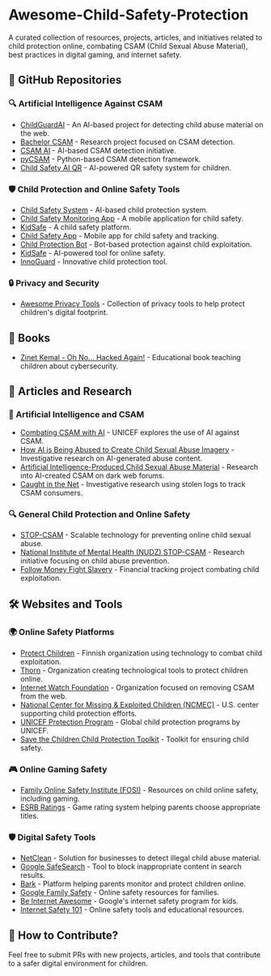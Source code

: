 # Awesome-Child-Safety-Protection

A curated collection of resources, projects, articles, and initiatives related to child protection online, combating CSAM (Child Sexual Abuse Material), best practices in digital gaming, and internet safety.

## 📌 GitHub Repositories

### 🔍 Artificial Intelligence Against CSAM
- [ChildGuardAI](https://github.com/Yash182023/ChildGaurdAI_Web) - An AI-based project for detecting child abuse material on the web.
- [Bachelor CSAM](https://github.com/filipsedivy/bachelor-csam) - Research project focused on CSAM detection.
- [CSAM AI](https://github.com/aL3x-O-o-Hung/CSAM) - AI-based CSAM detection initiative.
- [pyCSAM](https://ray-chew.github.io/pyCSAM/) - Python-based CSAM detection framework.
- [Child Safety AI QR](https://github.com/SparklinStar/Child_Safety_AI_QR) - AI-powered QR safety system for children.

### 🛡️ Child Protection and Online Safety Tools
- [Child Safety System](https://github.com/Data-Science-Community-SRM/Child-Safety-System) - AI-based child protection system.
- [Child Safety Monitoring App](https://github.com/Kishan-Ved/ChildSafetyMonitoringApp) - A mobile application for child safety.
- [KidSafe](https://xmansour.github.io/KidSafe/) - A child safety platform.
- [Child Safety App](https://github.com/SARANG1018/Child_Safety_App) - Mobile app for child safety and tracking.
- [Child Protection Bot](https://github.com/highplainscomputing/Child-Protection-Bot) - Bot-based protection against child exploitation.
- [KidSafe](https://github.com/xMansour/KidSafe) - AI-powered tool for online safety.
- [InnoGuard](https://github.com/InnoGuard/InnoGuard) - Innovative child protection tool.

### 🔒 Privacy and Security
- [Awesome Privacy Tools](https://github.com/iAnonymous3000/awesome-privacy-tools/) - Collection of privacy tools to help protect children's digital footprint.

## 📖 Books
- [Zinet Kemal - Oh No... Hacked Again!](https://zinetkemal.com/) - Educational book teaching children about cybersecurity.

## 📖 Articles and Research

### 📝 Artificial Intelligence and CSAM
- [Combating CSAM with AI](https://www.unicef.org/globalinsight/stories/ai-vs-child-sexual-abuse-material) - UNICEF explores the use of AI against CSAM.
- [How AI is Being Abused to Create Child Sexual Abuse Imagery](https://www.iwf.org.uk/about-us/why-we-exist/our-research/how-ai-is-being-abused-to-create-child-sexual-abuse-imagery/) - Investigative research on AI-generated abuse content.
- [Artificial Intelligence-Produced Child Sexual Abuse Material](https://www.researchgate.net/publication/383064626_Artificial_intelligence-produced_child_sexual_abuse_material_Insights_from_Dark_Web_forum_posts) - Research into AI-created CSAM on dark web forums.
- [Caught in the Net](https://www.recordedfuture.com/research/caught-in-the-net-using-infostealer-logs-to-unmask-csam-consumers) - Investigative research using stolen logs to track CSAM consumers.

### 🔍 General Child Protection and Online Safety
- [STOP-CSAM](https://stop-csam.charite.de/en/) - Scalable technology for preventing online child sexual abuse.
- [National Institute of Mental Health (NUDZ) STOP-CSAM](https://www.nudz.cz/en/research/center-for-sexual-health-and-interventions/grants-and-projects/stop-csam-scalable-technology-for-online-prevention-of-child-sexual-abuse-and-child-sexual-abuse-materials-1) - Research initiative focusing on child abuse prevention.
- [Follow Money Fight Slavery](https://followmoneyfightslavery.org/) - Financial tracking project combating child exploitation.

## 🛠️ Websites and Tools

### 🌍 Online Safety Platforms
- [Protect Children](https://www.protectchildren.fi/) - Finnish organization using technology to combat child exploitation.
- [Thorn](https://www.thorn.org/) - Organization creating technological tools to protect children online.
- [Internet Watch Foundation](https://www.iwf.org.uk/) - Organization focused on removing CSAM from the web.
- [National Center for Missing & Exploited Children (NCMEC)](https://www.missingkids.org/) - U.S. center supporting child protection efforts.
- [UNICEF Protection Program](https://www.unicef.org/protection/programmes) - Global child protection programs by UNICEF.
- [Save the Children Child Protection Toolkit](https://resourcecentre.savethechildren.net/document/keeping-children-safe-toolkit-child-protection/) - Toolkit for ensuring child safety.

### 🎮 Online Gaming Safety
- [Family Online Safety Institute (FOSI)](https://www.fosi.org/) - Resources on child online safety, including gaming.
- [ESRB Ratings](https://www.esrb.org/) - Game rating system helping parents choose appropriate titles.

### 🛡️ Digital Safety Tools
- [NetClean](https://www.netclean.com/) - Solution for businesses to detect illegal child abuse material.
- [Google SafeSearch](https://support.google.com/websearch/answer/510?hl=en) - Tool to block inappropriate content in search results.
- [Bark](https://www.bark.us/) - Platform helping parents monitor and protect children online.
- [Google Family Safety](https://safety.google/families/) - Online safety resources for families.
- [Be Internet Awesome](https://beinternetawesome.withgoogle.com/pt-br_br) - Google's internet safety program for kids.
- [Internet Safety 101](https://internetsafety101.org/Internetsafetytools) - Online safety tools and educational resources.

## 🚀 How to Contribute?
Feel free to submit PRs with new projects, articles, and tools that contribute to a safer digital environment for children.
